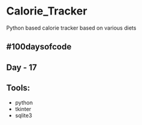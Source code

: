 # Calorie_Tracker
Python based calorie tracker based on various diets
## #100daysofcode

## Day - 17

## Tools:
- python
- tkinter
- sqlite3
